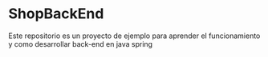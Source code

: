 # ShopBackEnd
Este repositorio es un proyecto de ejemplo para aprender el funcionamiento y como desarrollar back-end en java spring
